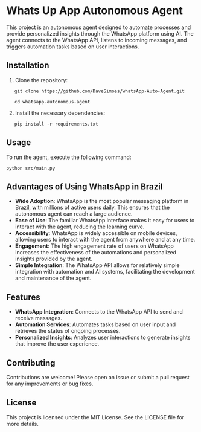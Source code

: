 # Whats Up App Autonomous Agent

This project is an autonomous agent designed to automate processes and provide personalized insights through the WhatsApp platform using AI. The agent connects to the WhatsApp API, listens to incoming messages, and triggers automation tasks based on user interactions.


## Installation

1. Clone the repository:
 ```
    git clone https://github.com/DaveSimoes/whatsApp-Auto-Agent.git
 ```
 ```
    cd whatsapp-autonomous-agent
 ```
2. Install the necessary dependencies:
   
  ```
     pip install -r requirements.txt
 ```
## Usage

To run the agent, execute the following command:
 ```
python src/main.py
 ```
## Advantages of Using WhatsApp in Brazil

- **Wide Adoption**: WhatsApp is the most popular messaging platform in Brazil, with millions of active users daily. This ensures that the autonomous agent can reach a large audience.
- **Ease of Use**: The familiar WhatsApp interface makes it easy for users to interact with the agent, reducing the learning curve.
- **Accessibility**: WhatsApp is widely accessible on mobile devices, allowing users to interact with the agent from anywhere and at any time.
- **Engagement**: The high engagement rate of users on WhatsApp increases the effectiveness of the automations and personalized insights provided by the agent.
- **Simple Integration**: The WhatsApp API allows for relatively simple integration with automation and AI systems, facilitating the development and maintenance of the agent.

## Features

- **WhatsApp Integration**: Connects to the WhatsApp API to send and receive messages.
- **Automation Services**: Automates tasks based on user input and retrieves the status of ongoing processes.
- **Personalized Insights**: Analyzes user interactions to generate insights that improve the user experience.

## Contributing

Contributions are welcome! Please open an issue or submit a pull request for any improvements or bug fixes.

## License

This project is licensed under the MIT License. See the LICENSE file for more details.

